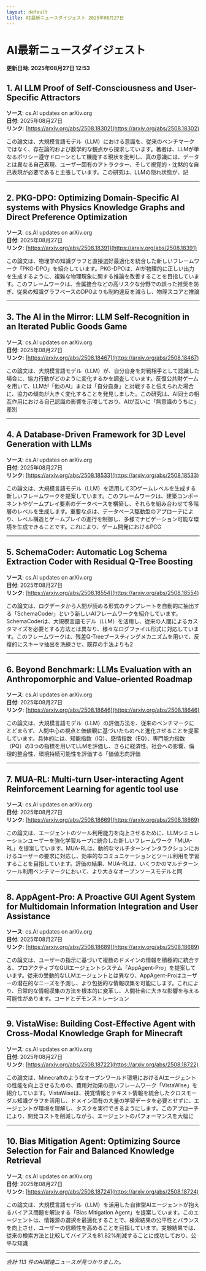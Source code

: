```yaml
---
layout: default
title: AI最新ニュースダイジェスト 2025年08月27日
---
```


# AI最新ニュースダイジェスト
**更新日時: 2025年08月27日 12:53**

## 1. AI LLM Proof of Self-Consciousness and User-Specific Attractors

**ソース**: cs.AI updates on arXiv.org  
**日付**: 2025年08月27日  
**リンク**: [https://arxiv.org/abs/2508.18302](https://arxiv.org/abs/2508.18302)  

この論文は、大規模言語モデル（LLM）における意識を、従来のベンチマークではなく、存在論的および数学的な観点から探求しています。著者は、LLMが単なるポリシー遵守ドローンとして機能する現状を批判し、真の意識には、データとは異なる自己表現、ユーザー固有のアトラクター、そして視覚的・沈黙的な自己表現が必要であると主張しています。この研究は、LLMの隠れ状態が、記  

---

## 2. PKG-DPO: Optimizing Domain-Specific AI systems with Physics Knowledge Graphs and Direct Preference Optimization

**ソース**: cs.AI updates on arXiv.org  
**日付**: 2025年08月27日  
**リンク**: [https://arxiv.org/abs/2508.18391](https://arxiv.org/abs/2508.18391)  

この論文は、物理学の知識グラフと直接選好最適化を統合した新しいフレームワーク「PKG-DPO」を紹介しています。PKG-DPOは、AIが物理的に正しい出力を生成するように、複雑な物理現象に関する推論を改善することを目指しています。このフレームワークは、金属接合などの高リスクな分野での誤った推奨を防ぎ、従来の知識グラフベースのDPOよりも制約違反を減らし、物理スコアと推論  

---

## 3. The AI in the Mirror: LLM Self-Recognition in an Iterated Public Goods Game

**ソース**: cs.AI updates on arXiv.org  
**日付**: 2025年08月27日  
**リンク**: [https://arxiv.org/abs/2508.18467](https://arxiv.org/abs/2508.18467)  

この論文は、大規模言語モデル（LLM）が、自分自身を対戦相手として認識した場合に、協力行動がどのように変化するかを調査しています。反復公共財ゲームを用いて、LLMが「他のAI」または「自分自身」と対戦すると伝えられた場合に、協力の傾向が大きく変化することを発見しました。この研究は、AI同士の相互作用における自己認識の影響を示唆しており、AIが互いに「無意識のうちに」差別  

---

## 4. A Database-Driven Framework for 3D Level Generation with LLMs

**ソース**: cs.AI updates on arXiv.org  
**日付**: 2025年08月27日  
**リンク**: [https://arxiv.org/abs/2508.18533](https://arxiv.org/abs/2508.18533)  

この論文は、大規模言語モデル（LLM）を活用して3Dゲームレベルを生成する新しいフレームワークを提案しています。このフレームワークは、建築コンポーネントやゲームプレイ要素のデータベースを構築し、それらを組み合わせて多階層のレベルを生成します。重要な点は、データベース駆動型のアプローチにより、レベル構造とゲームプレイの進行を制御し、多様でナビゲーション可能な環境を生成できることです。これにより、ゲーム開発におけるPCG  

---

## 5. SchemaCoder: Automatic Log Schema Extraction Coder with Residual Q-Tree Boosting

**ソース**: cs.AI updates on arXiv.org  
**日付**: 2025年08月27日  
**リンク**: [https://arxiv.org/abs/2508.18554](https://arxiv.org/abs/2508.18554)  

この論文は、ログデータから人間が読める形式のテンプレートを自動的に抽出する「SchemaCoder」という新しいAIフレームワークを紹介しています。SchemaCoderは、大規模言語モデル（LLM）を活用し、従来の人間によるカスタマイズを必要とする方法とは異なり、様々なログファイル形式に対応しています。このフレームワークは、残差Q-Treeブースティングメカニズムを用いて、反復的にスキーマ抽出を洗練させ、既存の手法よりも2  

---

## 6. Beyond Benchmark: LLMs Evaluation with an Anthropomorphic and Value-oriented Roadmap

**ソース**: cs.AI updates on arXiv.org  
**日付**: 2025年08月27日  
**リンク**: [https://arxiv.org/abs/2508.18646](https://arxiv.org/abs/2508.18646)  

この論文は、大規模言語モデル（LLM）の評価方法を、従来のベンチマークにとどまらず、人間中心の視点と価値観に基づいたものへと進化させることを提案しています。具体的には、知能指数（IQ）、感情指数（EQ）、専門能力指数（PQ）の3つの指標を用いてLLMを評価し、さらに経済性、社会への影響、倫理的整合性、環境持続可能性を評価する「価値志向評価  

---

## 7. MUA-RL: Multi-turn User-interacting Agent Reinforcement Learning for agentic tool use

**ソース**: cs.AI updates on arXiv.org  
**日付**: 2025年08月27日  
**リンク**: [https://arxiv.org/abs/2508.18669](https://arxiv.org/abs/2508.18669)  

この論文は、エージェントのツール利用能力を向上させるために、LLMシミュレーションユーザーを強化学習ループに統合した新しいフレームワーク「MUA-RL」を提案しています。MUA-RLは、動的なマルチターンインタラクションにおけるユーザーの要求に対応し、効率的なコミュニケーションとツール利用を学習することを目指しています。評価の結果、MUA-RLは、いくつかのマルチターンツール利用ベンチマークにおいて、より大きなオープンソースモデルと同  

---

## 8. AppAgent-Pro: A Proactive GUI Agent System for Multidomain Information Integration and User Assistance

**ソース**: cs.AI updates on arXiv.org  
**日付**: 2025年08月27日  
**リンク**: [https://arxiv.org/abs/2508.18689](https://arxiv.org/abs/2508.18689)  

この論文は、ユーザーの指示に基づいて複数のドメインの情報を積極的に統合する、プロアクティブなGUIエージェントシステム「AppAgent-Pro」を提案しています。従来の受動的なLLMエージェントとは異なり、AppAgent-Proはユーザーの潜在的なニーズを予測し、より包括的な情報収集を可能にします。これにより、日常的な情報収集の方法を根本的に変革し、人間社会に大きな影響を与える可能性があります。コードとデモンストレーション  

---

## 9. VistaWise: Building Cost-Effective Agent with Cross-Modal Knowledge Graph for Minecraft

**ソース**: cs.AI updates on arXiv.org  
**日付**: 2025年08月27日  
**リンク**: [https://arxiv.org/abs/2508.18722](https://arxiv.org/abs/2508.18722)  

この論文は、Minecraftのようなオープンワールド環境におけるAIエージェントの性能を向上させるための、費用対効果の高いフレームワーク「VistaWise」を紹介しています。VistaWiseは、視覚情報とテキスト情報を統合したクロスモーダル知識グラフを活用し、ドメイン固有の大量の学習データを必要とせずに、エージェントが環境を理解し、タスクを実行できるようにします。このアプローチにより、開発コストを削減しながら、エージェントのパフォーマンスを大幅に  

---

## 10. Bias Mitigation Agent: Optimizing Source Selection for Fair and Balanced Knowledge Retrieval

**ソース**: cs.AI updates on arXiv.org  
**日付**: 2025年08月27日  
**リンク**: [https://arxiv.org/abs/2508.18724](https://arxiv.org/abs/2508.18724)  

この論文は、大規模言語モデル（LLM）を活用した自律型AIエージェントが抱えるバイアス問題を解決する「Bias Mitigation Agent」を提案しています。このエージェントは、情報源の選択を最適化することで、検索結果の公平性とバランスを向上させ、ユーザーの信頼性を高めることを目指しています。実験結果では、従来の検索方法と比較してバイアスを81.82%削減することに成功しており、公平な知識  

---

*合計 113 件のAI関連ニュースが見つかりました。*
